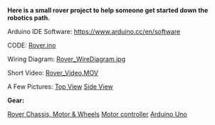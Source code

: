 <b>Here is a small rover project to help someone get started down the robotics path.</b>

  Arduino IDE Software: https://www.arduino.cc/en/software

  CODE:   <a href="https://github.com/kdavis51/rover/blob/main/Rover.ino">Rover.ino</a>

  Wiring Diagram: <a href="https://github.com/kdavis51/rover/blob/main/Rover_WireDiagram.jpg">Rover_WireDiagram.jpg</a>

  Short Video: <a href="https://github.com/kdavis51/rover/blob/main/Rover_Video.MOV">Rover_Video.MOV</a>

  A Few Pictures: 
  <a href="https://github.com/kdavis51/rover/blob/main/Rover_Top.jpg">Top View</a>
  <a href="https://github.com/kdavis51/rover/blob/main/Rover_Side.jpg">Side View</a>
                

<b>Gear:</b>

<a href="https://www.amazon.com/perseids-Chassis-Encoder-Wheels-Battery/dp/B07DNYQ3PX/ref=sr_1_10?crid=1DK5FXISE84JL&keywords=robotics+gear+box&qid=1663242358&sprefix=robotics+gear+box%2Caps%2C90&sr=8-10">Rover Chassis, Motor & Wheels</a>
<a href="https://www.amazon.com/Qunqi-Controller-Module-Stepper-Arduino/dp/B014KMHSW6/ref=sr_1_5?crid=132OQCY6SOKRE&keywords=L298n&qid=1663242479&sprefix=l298n%2Caps%2C77&sr=8-5">Motor controller</a>
<a href="https://www.amazon.com/Arduino-A000066-ARDUINO-UNO-R3/dp/B008GRTSV6/ref=sr_1_3?crid=DPMGMFPIS1XD&keywords=arduino+uno&qid=1663242549&sprefix=arduino+uno%2Caps%2C86&sr=8-3">Arduino Uno</a>
